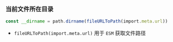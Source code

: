 ### 当前文件所在目录

```ts
const __dirname = path.dirname(fileURLToPath(import.meta.url))
```

- `fileURLToPath(import.meta.url)` 用于 `ESM` 获取文件路径